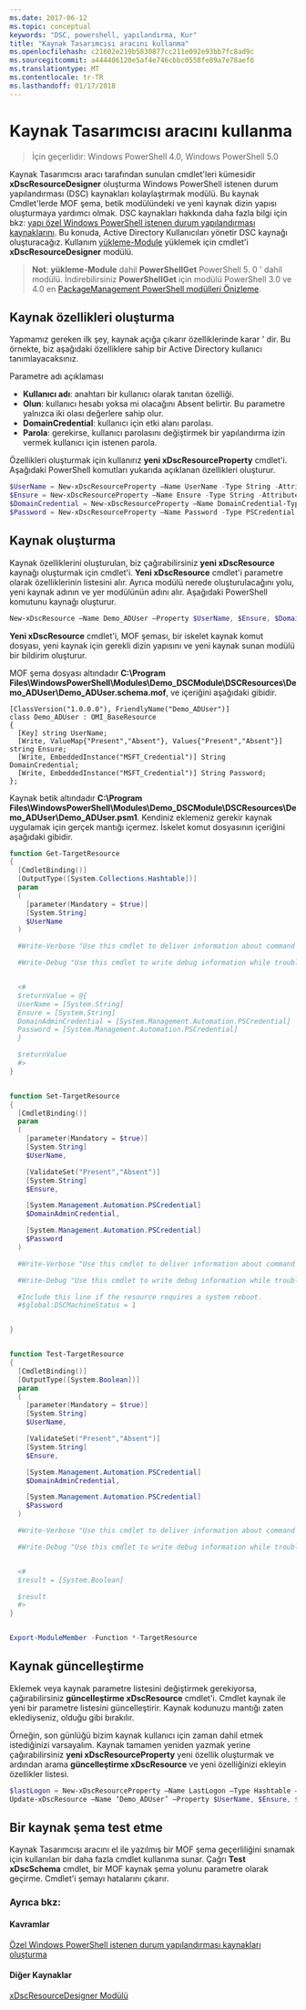 ```yaml
---
ms.date: 2017-06-12
ms.topic: conceptual
keywords: "DSC, powershell, yapılandırma, Kur"
title: "Kaynak Tasarımcısı aracını kullanma"
ms.openlocfilehash: c21602e219b5830877cc211e092e93bb7fc8ad9c
ms.sourcegitcommit: a444406120e5af4e746cbbc0558fe89a7e78aef6
ms.translationtype: MT
ms.contentlocale: tr-TR
ms.lasthandoff: 01/17/2018
---
```

# <a name="using-the-resource-designer-tool"></a>Kaynak Tasarımcısı aracını kullanma

> İçin geçerlidir: Windows PowerShell 4.0, Windows PowerShell 5.0

Kaynak Tasarımcısı aracı tarafından sunulan cmdlet'leri kümesidir **xDscResourceDesigner** oluşturma Windows PowerShell istenen durum yapılandırması (DSC) kaynakları kolaylaştırmak modülü. Bu kaynak Cmdlet'lerde MOF şema, betik modülündeki ve yeni kaynak dizin yapısı oluşturmaya yardımcı olmak. DSC kaynakları hakkında daha fazla bilgi için bkz: [yapı özel Windows PowerShell istenen durum yapılandırması kaynaklarını](authoringResource.md).
Bu konuda, Active Directory Kullanıcıları yönetir DSC kaynağı oluşturacağız.
Kullanım [yükleme-Module](https://technet.microsoft.com/en-us/library/dn807162.aspx) yüklemek için cmdlet'i **xDscResourceDesigner** modülü.

>**Not**: **yükleme-Module** dahil **PowerShellGet** PowerShell 5. 0 ' dahil modülü. İndirebilirsiniz **PowerShellGet** için modülü PowerShell 3.0 ve 4.0 en [PackageManagement PowerShell modülleri Önizleme](https://www.microsoft.com/en-us/download/details.aspx?id=49186).

## <a name="creating-resource-properties"></a>Kaynak özellikleri oluşturma
Yapmamız gereken ilk şey, kaynak açığa çıkarır özelliklerinde karar ' dir. Bu örnekte, biz aşağıdaki özelliklere sahip bir Active Directory kullanıcı tanımlayacaksınız.
 
Parametre adı açıklaması
* **Kullanıcı adı**: anahtarı bir kullanıcı olarak tanıtan özelliği.
* **Olun**: kullanıcı hesabı yoksa mi olacağını Absent belirtir. Bu parametre yalnızca iki olası değerlere sahip olur.
* **DomainCredential**: kullanıcı için etki alanı parolası.
* **Parola**: gerekirse, kullanıcı parolasını değiştirmek bir yapılandırma izin vermek kullanıcı için istenen parola.

Özellikleri oluşturmak için kullanırız **yeni xDscResourceProperty** cmdlet'i. Aşağıdaki PowerShell komutları yukarıda açıklanan özellikleri oluşturur.

```powershell
$UserName = New-xDscResourceProperty –Name UserName -Type String -Attribute Key
$Ensure = New-xDscResourceProperty –Name Ensure -Type String -Attribute Write –ValidateSet “Present”, “Absent”
$DomainCredential = New-xDscResourceProperty –Name DomainCredential-Type PSCredential -Attribute Write
$Password = New-xDscResourceProperty –Name Password -Type PSCredential -Attribute Write
```

## <a name="create-the-resource"></a>Kaynak oluşturma

Kaynak özelliklerini oluşturulan, biz çağırabilirsiniz **yeni xDscResource** kaynağı oluşturmak için cmdlet'i. **Yeni xDscResource** cmdlet'i parametre olarak özelliklerinin listesini alır. Ayrıca modülü nerede oluşturulacağını yolu, yeni kaynak adının ve yer modülünün adını alır. Aşağıdaki PowerShell komutunu kaynağı oluşturur.

```powershell
New-xDscResource –Name Demo_ADUser –Property $UserName, $Ensure, $DomainCredential, $Password –Path ‘C:\Program Files\WindowsPowerShell\Modules’ –ModuleName Demo_DSCModule
```

**Yeni xDscResource** cmdlet'i, MOF şeması, bir iskelet kaynak komut dosyası, yeni kaynak için gerekli dizin yapısını ve yeni kaynak sunan modülü bir bildirim oluşturur.

MOF şema dosyası altındadır **C:\Program Files\WindowsPowerShell\Modules\Demo_DSCModule\DSCResources\Demo_ADUser\Demo_ADUser.schema.mof**, ve içeriğini aşağıdaki gibidir.

```
[ClassVersion("1.0.0.0"), FriendlyName("Demo_ADUser")]
class Demo_ADUser : OMI_BaseResource
{
  [Key] string UserName;
  [Write, ValueMap{"Present","Absent"}, Values{"Present","Absent"}] string Ensure;
  [Write, EmbeddedInstance("MSFT_Credential")] String DomainCredential;
  [Write, EmbeddedInstance("MSFT_Credential")] String Password;
};
```

Kaynak betik altındadır **C:\Program Files\WindowsPowerShell\Modules\Demo_DSCModule\DSCResources\Demo_ADUser\Demo_ADUser.psm1**. Kendiniz eklemeniz gerekir kaynak uygulamak için gerçek mantığı içermez. İskelet komut dosyasının içeriğini aşağıdaki gibidir.

```powershell
function Get-TargetResource
{
  [CmdletBinding()]
  [OutputType([System.Collections.Hashtable])]
  param
  (
    [parameter(Mandatory = $true)]
    [System.String]
    $UserName
  )

  #Write-Verbose "Use this cmdlet to deliver information about command processing."

  #Write-Debug "Use this cmdlet to write debug information while troubleshooting."


  <#
  $returnValue = @{
  UserName = [System.String]
  Ensure = [System.String]
  DomainAdminCredential = [System.Management.Automation.PSCredential]
  Password = [System.Management.Automation.PSCredential]
  }

  $returnValue
  #>
}


function Set-TargetResource
{
  [CmdletBinding()]
  param
  (
    [parameter(Mandatory = $true)]
    [System.String]
    $UserName,

    [ValidateSet("Present","Absent")]
    [System.String]
    $Ensure,

    [System.Management.Automation.PSCredential]
    $DomainAdminCredential,

    [System.Management.Automation.PSCredential]
    $Password
  )

  #Write-Verbose "Use this cmdlet to deliver information about command processing."

  #Write-Debug "Use this cmdlet to write debug information while troubleshooting."

  #Include this line if the resource requires a system reboot.
  #$global:DSCMachineStatus = 1


}


function Test-TargetResource
{
  [CmdletBinding()]
  [OutputType([System.Boolean])]
  param
  (
    [parameter(Mandatory = $true)]
    [System.String]
    $UserName,

    [ValidateSet("Present","Absent")]
    [System.String]
    $Ensure,

    [System.Management.Automation.PSCredential]
    $DomainAdminCredential,

    [System.Management.Automation.PSCredential]
    $Password
  )

  #Write-Verbose "Use this cmdlet to deliver information about command processing."

  #Write-Debug "Use this cmdlet to write debug information while troubleshooting."


  <#
  $result = [System.Boolean]

  $result
  #>
}


Export-ModuleMember -Function *-TargetResource
```

## <a name="updating-the-resource"></a>Kaynak güncelleştirme

Eklemek veya kaynak parametre listesini değiştirmek gerekiyorsa, çağırabilirsiniz **güncelleştirme xDscResource** cmdlet'i. Cmdlet kaynak ile yeni bir parametre listesini güncelleştirir. Kaynak kodunuzu mantığı zaten eklediyseniz, olduğu gibi bırakılır.

Örneğin, son günlüğü bizim kaynak kullanıcı için zaman dahil etmek istediğinizi varsayalım. Kaynak tamamen yeniden yazmak yerine çağırabilirsiniz **yeni xDscResourceProperty** yeni özellik oluşturmak ve ardından arama **güncelleştirme xDscResource** ve yeni özelliğinizi ekleyin özellikler listesi.

```powershell
$lastLogon = New-xDscResourceProperty –Name LastLogon –Type Hashtable –Attribute Write –Description “For mapping users to their last log on time”
Update-xDscResource –Name ‘Demo_ADUser’ –Property $UserName, $Ensure, $DomainCredential, $Password, $lastLogon -Force
```

## <a name="testing-a-resource-schema"></a>Bir kaynak şema test etme

Kaynak Tasarımcısı aracını el ile yazılmış bir MOF şema geçerliliğini sınamak için kullanılan bir daha fazla cmdlet kullanıma sunar. Çağrı **Test xDscSchema** cmdlet, bir MOF kaynak şema yolunu parametre olarak geçirme. Cmdlet'i şemayı hatalarını çıkarır.

### <a name="see-also"></a>Ayrıca bkz:

#### <a name="concepts"></a>Kavramlar
[Özel Windows PowerShell istenen durum yapılandırması kaynakları oluşturma](authoringResource.md)

#### <a name="other-resources"></a>Diğer Kaynaklar
[xDscResourceDesigner Modülü](https://powershellgallery.com/packages/xDscResourceDesigner)